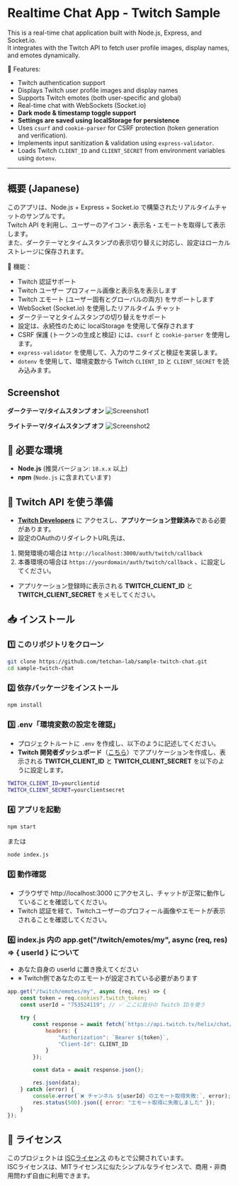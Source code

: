 # Realtime Chat App - Twitch Sample

This is a real-time chat application built with Node.js, Express, and Socket.io.  
It integrates with the Twitch API to fetch user profile images, display names, and emotes dynamically.

🚀 Features:
- Twitch authentication support
- Displays Twitch user profile images and display names
- Supports Twitch emotes (both user-specific and global)
- Real-time chat with WebSockets (Socket.io)
- **Dark mode & timestamp toggle support**
- **Settings are saved using localStorage for persistence**
- Uses `csurf` and `cookie-parser` for CSRF protection (token generation and verification).
- Implements input sanitization & validation using `express-validator`.
- Loads Twitch `CLIENT_ID` and `CLIENT_SECRET` from environment variables using `dotenv`.

---

## 概要 (Japanese)

このアプリは、Node.js + Express + Socket.io で構築されたリアルタイムチャットのサンプルです。  
Twitch API を利用し、ユーザーのアイコン・表示名・エモートを取得して表示します。  
また、ダークテーマとタイムスタンプの表示切り替えに対応し、設定はローカルストレージに保存されます。

🚀 機能：
- Twitch 認証サポート
- Twitch ユーザー プロフィール画像と表示名を表示します
- Twitch エモート (ユーザー固有とグローバルの両方) をサポートします
- WebSocket (Socket.io) を使用したリアルタイム チャット
- ダークテーマとタイムスタンプの切り替えをサポート
- 設定は、永続性のために localStorage を使用して保存されます
- CSRF 保護 (トークンの生成と検証) には、`csurf` と `cookie-parser` を使用します。
- `express-validator` を使用して、入力のサニタイズと検証を実装します。
- `dotenv` を使用して、環境変数から Twitch `CLIENT_ID` と `CLIENT_SECRET` を読み込みます。

## Screenshot

**ダークテーマ/タイムスタンプ オン**
![Screenshot1](./images/dark-mode_timestamp-on.png "sample - ダークテーマ/タイムスタンプ表示")

**ライトテーマ/タイムスタンプ オフ**
![Screenshot2](./images/light-mode_timestamp-off.png "sample - ライトテーマ/タイムスタンプ非表示")

## 📌 必要な環境

- **Node.js** (推奨バージョン: `18.x.x` 以上)
- **npm** (`Node.js` に含まれています)

## 🔖 Twitch API を使う準備

- **[Twitch Developers](https://dev.twitch.tv/)** に アクセスし、**アプリケーション登録済み**である必要があります。
- 設定のOAuthのリダイレクトURL先は、
1. 開発環境の場合は `http://localhost:3000/auth/twitch/callback`
2. 本番環境の場合は `https://yourdomain/auth/twitch/callback` 、に設定してください。
- アプリケーション登録時に表示される **TWITCH_CLIENT_ID** と **TWITCH_CLIENT_SECRET** をメモしてください。

## 📥 インストール

### 1️⃣ このリポジトリをクローン
```sh
git clone https://github.com/tetchan-lab/sample-twitch-chat.git
cd sample-twitch-chat
```
### 2️⃣ 依存パッケージをインストール
```sh
npm install
```
### 3️⃣ .env「環境変数の設定を確認」
- プロジェクトルートに `.env` を作成し、以下のように記述してください。
- **Twitch 開発者ダッシュボード**（[こちら](https://dev.twitch.tv/console/apps)）でアプリケーションを作成し、表示される **TWITCH_CLIENT_ID** と **TWITCH_CLIENT_SECRET** を以下のように設定します。
```sh
TWITCH_CLIENT_ID=yourclientid
TWITCH_CLIENT_SECRET=yourclientsecret
```
### 4️⃣ アプリを起動
```sh
npm start
```
または  
```sh
node index.js
```
### 5️⃣ 動作確認
- ブラウザで http://localhost:3000 にアクセスし、チャットが正常に動作していることを確認してください。
- Twitch 認証を経て、Twitchユーザーのプロフィール画像やエモートが表示されることを確認してください。
### 6️⃣ index.js 内の app.get("/twitch/emotes/my", async (req, res) => { userId } について
- あなた自身の userId に置き換えてください
- ※ Twitch側であなたのエモートが設定されている必要があります
```js
app.get("/twitch/emotes/my", async (req, res) => {
    const token = req.cookies?.twitch_token;
    const userId = "753524119"; // ✅ ここに自分の Twitch IDを使う

    try {
        const response = await fetch(`https://api.twitch.tv/helix/chat/emotes?broadcaster_id=${userId}`, {
            headers: {
                "Authorization": `Bearer ${token}`,
                "Client-Id": CLIENT_ID
            }
        });

        const data = await response.json();

        res.json(data);
    } catch (error) {
        console.error(`❌ チャンネル ${userId} のエモート取得失敗:`, error);
        res.status(500).json({ error: "エモート取得に失敗しました" });
    }
});
```

## 📝 ライセンス

このプロジェクトは [ISCライセンス](https://opensource.org/licenses/ISC) のもとで公開されています。  
ISCライセンスは、MITライセンスに似たシンプルなライセンスで、商用・非商用問わず自由に利用できます。
